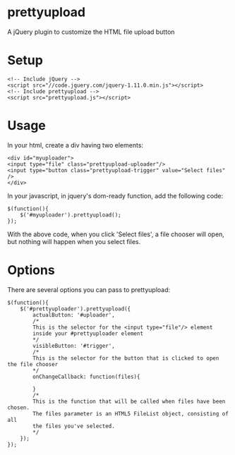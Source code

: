 prettyupload
============

A jQuery plugin to customize the HTML file upload button

Setup
============
```
<!-- Include jQuery -->
<script src="//code.jquery.com/jquery-1.11.0.min.js"></script>
<!-- Include prettyupload -->
<script src="prettyupload.js"></script>
```

Usage
============

In your html, create a div having two elements:

```
<div id="myuploader">
<input type="file" class="prettyupload-uploader"/>
<input type="button class="prettyupload-trigger" value="Select files" />
</div>
```

In your javascript, in jquery's dom-ready function, add the following code:

```
$(function(){
	$('#myuploader').prettyupload();
});
```

With the above code, when you click 'Select files', a file chooser will open, but nothing will happen when you
select files. 

Options
============

There are several options you can pass to prettyupload:

```
$(function(){
	$('#prettyuploader').prettyupload({
		actualButton: '#uploader',
		/* 
		This is the selector for the <input type="file"/> element 
		inside your #prettyuploader element
		*/
		visibleButton: '#trigger',
		/* 
		This is the selector for the button that is clicked to open the file chooser
		*/
		onChangeCallback: function(files){
		
		} 
		/*
		This is the function that will be called when files have been chosen. 
		The files parameter is an HTML5 FileList object, consisting of all 
		the files you've selected.
		*/
	});
});
```

